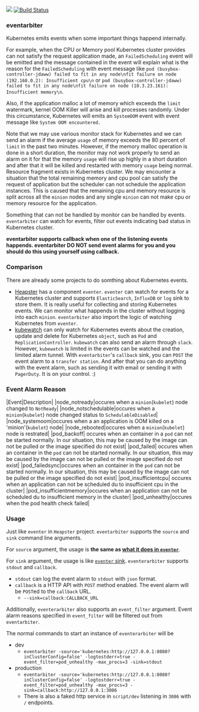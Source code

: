 ![](https://img.shields.io/badge/LICENSE-AGPL-blue.svg)
[![Build Status](https://travis-ci.org/andyxning/eventarbiter.svg?branch=master)](https://travis-ci.org/andyxning/eventarbiter)

### eventarbiter
Kubernetes emits events when some important things happend internally.

For example, when the CPU or Memory pool Kubernetes cluster provides can not satisfy the request application made, an `FailedScheduling` event will be emitted and the message contained in the event will explain what is the reason for the `FailedScheduling` with event message like `pod (busybox-controller-jdaww) failed to fit in any node\nfit failure on node (192.168.0.2): Insufficient cpu\n` or `pod (busybox-controller-jdaww) failed to fit in any node\nfit failure on node (10.3.23.161): Insufficient memory\n`.

Also, if the application malloc a lot of memory which exceeds the `limit` watermark, kernel OOM Killer will arise and kill processes randomly. Under this circumstance, Kubernetes will emits an `SystemOOM` event with event message like `System OOM encountered.`

Note that we may use various monitor stack for Kubernetes and we can send an alarm if the average `usage` of memory exceeds the 80 percent of `limit` in the past two minutes. However, if the memory malloc operation is done in a short duration, the monitor may not work properly to send an alarm on it for that the memory `usage` will rise up highly in a short duration and after that it will be killed and restarted with memory `usage` being normal. Resource fragment exists in Kubernetes cluster. We may encounter a situation that the total remaining memory and cpu pool can satisfy the request of application but the scheduler can not schedule the application instances. This is caused that the remaining cpu and memory resource is split across all the `minion` nodes and any single `minion` can not make cpu or memory resource for the application.

Something that can not be handled by monitor can be handled by events. `eventarbiter` can watch for events, filter out events indicating bad status in Kubernetes cluster.

**eventarbiter supports callback when one of the listening events happends. eventarbiter DO NOT send event alarms for you and you should do this using yourself using callback.**


### Comparison
There are already some projects to do somthing about Kubernetes events.
* [Heapster](https://github.com/kubernetes/heapster) has a component `eventer`. `eventer` can watch for events for a Kubernetes cluster and supports `ElasticSearch`, `InfluxDB` or `log` sink to store them. It is really useful for collecting and storing Kubernetes events. We can monitor what happends in the cluster without logging into each `minion`. `eventarbiter` also import the logic of watching Kubernetes from `eventer`.
* [kubewatch](https://github.com/skippbox/kubewatch) can only watch for Kubernetes events about the creation, update and delete for Kubernetes `object`, such as `Pod` and `ReplicationController`. `kubewatch` can also send an alarm through `slack`. However, `kubewatch` is limited in the events can be watched and the limited alarm tunnel. With `eventarbiter`'s `callback` sink, you can `POST` the event alarm to a `transfer station`. And after that you can do anything with the event alarm, such as sending it with email or sending it with `PagerDuty`. It is on your control. :)

### Event Alarm Reason
|Event|Description|
|node_notready|occures when a `minion`(`kubelet`) node changed to `NotReady`|
|node_notschedulable|occures when a `minion`(`kubelet`) node changed status to `SchedulableDisabled`|
|node_systemoom|occures when a an application is OOM killed on a 'minion'(`kubelet`) node|
|node_rebooted|occures when a `minion`(`kubelet`) node is restrated|
|pod_backoff| occures when an container in a `pod` can not be started normally. In our situation, this may be caused by the image can not be pulled or the image specified do not exist|
|pod_failed| occures when an container in the `pod` can not be started normally. In our situation, this may be caused by the image can not be pulled or the image specified do not exist|
|pod_failedsync|occures when an container in the `pod` can not be started normally. In our situation, this may be caused by the image can not be pulled or the image specified do not exist|
|pod_insufficientcpu| occures when an application can not be scheduled du to insufficient cpu in the cluster|
|pod_insufficientmemory|occures when an application can not be scheduled du to insufficient memory in the cluster|
|pod_unhealthy|occures when the pod health check failed|

### Usage
Just like `eventer` in `Heapster` project. `eventarbiter` supports the `source` and `sink` command line arguments.

For `source` argument, the usage is **the same as [what it does in `eventer`](https://github.com/kubernetes/heapster/blob/master/docs/source-configuration.md)**.

For `sink` argument, the usage is like [`eventer` sink](https://github.com/kubernetes/heapster/blob/master/docs/sink-configuration.md). `eventerarbiter` supports `stdout` and `callback`.
* `stdout` can log the event alarm to `stdout` with `json` format.
* `callback` is a HTTP API with `POST` method enabled. The event alarm will be `POST`ed to the `callback` URL.
  * `--sink=callback:CALLBACK_URL`

Additionally, `eventerarbiter` also supports an `event_filter` argument. Event alarm reasons specified in `event_filter` will be filtered out from `eventarbiter`.

The normal commands to start an instance of `eventerarbiter` will be
* dev
  * `eventarbiter -source='kubernetes:http://127.0.0.1:8080?inClusterConfig=false' -logtostderr=true -event_filter=pod_unhealthy -max_procs=3 -sink=stdout`
* production
  * `eventarbiter -source='kubernetes:http://127.0.0.1:8080?inClusterConfig=false' -logtostderr=true -event_filter=pod_unhealthy -max_procs=3 -sink=callback:http://127.0.0.1:3086`
  * There is also a faked http service in `script/dev` listening in `3086` with `/` endpoints. 
